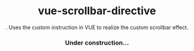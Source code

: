 <div align="center">
  <h1>vue-scrollbar-directive</h1>.
  Uses the custom instruction in VUE to realize the custom scrollbar effect.
  <h3>Under construction...</h3>
</div>
